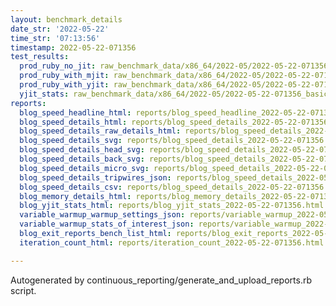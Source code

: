 ```yaml
---
layout: benchmark_details
date_str: '2022-05-22'
time_str: '07:13:56'
timestamp: 2022-05-22-071356
test_results:
  prod_ruby_no_jit: raw_benchmark_data/x86_64/2022-05/2022-05-22-071356_basic_benchmark_prod_ruby_no_jit.json
  prod_ruby_with_mjit: raw_benchmark_data/x86_64/2022-05/2022-05-22-071356_basic_benchmark_prod_ruby_with_mjit.json
  prod_ruby_with_yjit: raw_benchmark_data/x86_64/2022-05/2022-05-22-071356_basic_benchmark_prod_ruby_with_yjit.json
  yjit_stats: raw_benchmark_data/x86_64/2022-05/2022-05-22-071356_basic_benchmark_yjit_stats.json
reports:
  blog_speed_headline_html: reports/blog_speed_headline_2022-05-22-071356.html
  blog_speed_details_html: reports/blog_speed_details_2022-05-22-071356.html
  blog_speed_details_raw_details_html: reports/blog_speed_details_2022-05-22-071356.raw_details.html
  blog_speed_details_svg: reports/blog_speed_details_2022-05-22-071356.svg
  blog_speed_details_head_svg: reports/blog_speed_details_2022-05-22-071356.head.svg
  blog_speed_details_back_svg: reports/blog_speed_details_2022-05-22-071356.back.svg
  blog_speed_details_micro_svg: reports/blog_speed_details_2022-05-22-071356.micro.svg
  blog_speed_details_tripwires_json: reports/blog_speed_details_2022-05-22-071356.tripwires.json
  blog_speed_details_csv: reports/blog_speed_details_2022-05-22-071356.csv
  blog_memory_details_html: reports/blog_memory_details_2022-05-22-071356.html
  blog_yjit_stats_html: reports/blog_yjit_stats_2022-05-22-071356.html
  variable_warmup_warmup_settings_json: reports/variable_warmup_2022-05-22-071356.warmup_settings.json
  variable_warmup_stats_of_interest_json: reports/variable_warmup_2022-05-22-071356.stats_of_interest.json
  blog_exit_reports_bench_list_html: reports/blog_exit_reports_2022-05-22-071356.bench_list.html
  iteration_count_html: reports/iteration_count_2022-05-22-071356.html

---
```

Autogenerated by continuous_reporting/generate_and_upload_reports.rb script.
